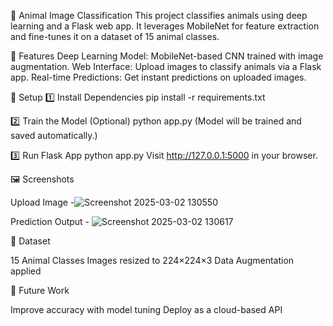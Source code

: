 🐾 Animal Image Classification
This project classifies animals using deep learning and a Flask web app. It leverages MobileNet for feature extraction and fine-tunes it on a dataset of 15 animal classes.

📌 Features
Deep Learning Model: MobileNet-based CNN trained with image augmentation.
Web Interface: Upload images to classify animals via a Flask app.
Real-time Predictions: Get instant predictions on uploaded images.

🚀 Setup
1️⃣ Install Dependencies
pip install -r requirements.txt

2️⃣ Train the Model (Optional)
python app.py
(Model will be trained and saved automatically.)

3️⃣ Run Flask App
python app.py
Visit http://127.0.0.1:5000 in your browser.

🖼️ Screenshots

Upload Image -![Screenshot 2025-03-02 130550](https://github.com/user-attachments/assets/5ef76e55-c2b7-4141-b7a6-b6000f63e14b)

Prediction Output - ![Screenshot 2025-03-02 130617](https://github.com/user-attachments/assets/14fa2a7e-6109-4efe-97f6-a44736a3084c)

📜 Dataset

15 Animal Classes
Images resized to 224×224×3
Data Augmentation applied

📌 Future Work

Improve accuracy with model tuning
Deploy as a cloud-based API

